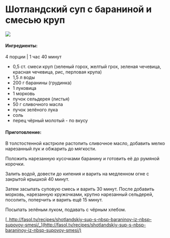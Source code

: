 # Шотландский суп с бараниной и смесью круп

![](https://s-media-cache-ak0.pinimg.com/564x/0a/cf/77/0acf7737c2f503cfe3ef5c636433ff09.jpg)

#### Ингредиенты:

4 порции \| 1 час 40 минут

* 0,5 ст. смеси круп \(зеленый горох, желтый грох, зеленая чечевица, красная чечевица, рис, перловая крупа\)
* 1,5 л воды
* 200 г баранины \(грудинка\)
* 1 луковица
* 1 морковь
* пучок сельдерея \(листья\)
* 50 г сливочного масла
* пучок зелёного лука
* соль
* перец чёрный молотый - по вкусу

#### Приготовление:

В толстостенной кастрюле растопить сливочное масло, добавить мелко нарезанный лук и обжарить до мягкости.

Положить нарезанную кусочками баранину и готовить её до румяной корочки.

Залить водой, довести до кипения и варить на медленном огне с закрытой крышкой 40 минут.

Затем засыпать суповую смесь и варить 30 минут. После добавить морковь, нарезанную кружочками, крупно нарезанный сельдерей, посолить, поперчить и варить ещё 15 минут.

Посыпать зелёным луком, подавать с чёрным хлебом.

[_http://fasol.tv/recipes/shotlandskiy-sup-s-nbsp-baraninoy-iz-nbsp-supovoy-smesi/_](http://fasol.tv/recipes/shotlandskiy-sup-s-nbsp-baraninoy-iz-nbsp-supovoy-smesi/)

